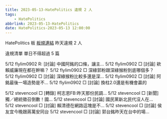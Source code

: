 ```yaml
---
title: 2023-05-13-HatePolitics 違規 2 人
tags:
    - HatePolitics
abbrlink: 2023-05-13-HatePolitics
date: HatePolitics-2023-05-13 12:00:00
---
```

HatePolitics 板 [板規連結](https://www.ptt.cc/bbs/HatePolitics/M.1617115262.A.D60.html)
昨天違規 2 人
<!-- more -->

違規清單
單日不得超過 5 篇

5/12 flylim0902 R: [討論] 中國阿銘的口條，讓主…
5/12 flylim0902 □ [討論] 欸賴威廉現在都在幹嘛？
5/12 flylim0902 □ 深綠郭粉跟深綠猴粉到底哪個多？
5/12 flylim0902 □ [討論] 深綠猴粉比較多還是深…
5/12 flylim0902 □ [討論] 阿銘最後一場造勢是不…
5/12 flylim0902 □ [討論] 換柱2.0還是有機會贏的

5/12 stevencool □ [轉錄] 柯志恩FB:昨天那份民調…
5/12 stevencool □ [新聞] 獨／總統徵召倒數！國…
5/12 stevencool □ [討論] 國民黨新北民代沒人在…
5/12 stevencool □ [討論] 賴清德在網路這塊是不…
5/12 stevencool □ [討論] 侯友宜今晚跟蔣萬安同台
5/12 stevencool □ [討論] 郭台銘昨天在台中的場…